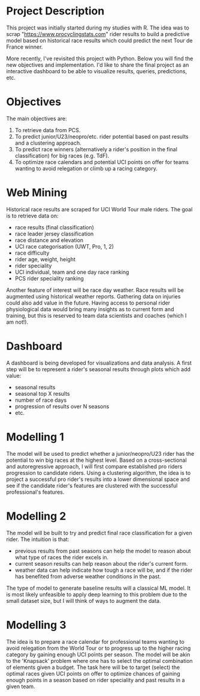 # Project Description
This project was initially started during my studies with R. The idea was to scrap "https://www.procyclingstats.com" rider results to build a predictive model based on historical race results which could predict the next Tour de France winner.

More recently, I've revisited this project with Python. Below you will find the new objectives and implementation. I'd like to share the final project as an interactive dashboard to be able to visualize results, queries, predictions, etc.

# Objectives
The main objectives are:

1. To retrieve data from PCS.
2. To predict junior/U23/neopro/etc. rider potential based on past results and a clustering approach.
3. To predict race winners (alternatively a rider's position in the final classification) for big races (e.g. TdF).
4. To optimize race calendars and potential UCI points on offer for teams wanting to avoid relegation or climb up a racing category.

# Web Mining
Historical race results are scraped for UCI World Tour male riders. The goal is to retrieve data on: 

- race results (final classification)
- race leader jersey classification
- race distance and elevation
- UCI race categorisation (UWT, Pro, 1, 2)
- race difficulty
- rider age, weight, height
- rider speciality
- UCI individual, team and one day race ranking
- PCS rider speciality ranking

Another feature of interest will be race day weather. Race results will be augmented using historical weather reports. Gathering data on injuries could also add value in the future. Having access to personal rider physiological data would bring many insights as to current form and training, but this is reserved to team data scientists and coaches (which I am not!).

# Dashboard
A dashboard is being developed for visualizations and data analysis. A first step will be to represent a rider's seasonal results through plots which add value:

- seasonal results
- seasonal top X results
- number of race days
- progression of results over N seasons
- etc.

# Modelling 1
The model will be used to predict whether a junior/neopro/U23 rider has the potential to win big races at the highest level. Based on a cross-sectional and autoregressive approach, I will first compare established pro riders progression to candidate riders. Using a clustering algorithm, the idea is to project a successful pro rider's results into a lower dimensional space and see if the candidate rider's features are clustered with the successful professional's features.

# Modelling 2
The model will be built to try and predict final race classification for a given rider. The intuition is that:

- previous results from past seasons can help the model to reason about what type of races the rider excels in.
- current season results can help reason about the rider's current form.
- weather data can help indicate how tough a race will be, and if the rider has benefited from adverse weather conditions in the past.

The type of model to generate baseline results will a classical ML model. It is most likely unfeasible to apply deep learning to this problem due to the small dataset size, but I will think of ways to augment the data.

# Modelling 3
The idea is to prepare a race calendar for professional teams wanting to avoid relegation from the World Tour or to progress up to the higher racing category by gaining enough UCI points per season. The model will be akin to the 'Knapsack' problem where one has to select the optimal combination of elements given a budget. The task here will be to target (select) the optimal races given UCI points on offer to optimize chances of gaining enough points in a season based on rider speciality and past results in a given team.
